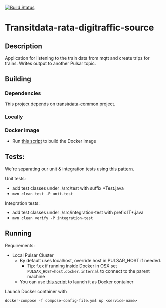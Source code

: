 [![Build Status](https://travis-ci.org/HSLdevcom/transitdata-rata-digitraffic-source.svg?branch=master)](https://travis-ci.org/HSLdevcom/Transitdata-rata-digitraffic-source)

# Transitdata-rata-digitraffic-source

## Description

Application for listening to the train data from mqtt and create trips for trains.
Writes output to another Pulsar topic.

## Building

### Dependencies

This project depends on [transitdata-common](https://github.com/HSLdevcom/transitdata-common) project.

### Locally


### Docker image

- Run [this script](build-image.sh) to build the Docker image


## Tests:

We're separating our unit & integration tests using [this pattern](https://www.petrikainulainen.net/programming/maven/integration-testing-with-maven/).

Unit tests:

- add test classes under ./src/test with suffix *Test.java
- `mvn clean test -P unit-test`   

Integration tests:

- add test classes under ./src/integration-test with prefix IT*.java
- `mvn clean verify -P integration-test`   


## Running

Requirements:
- Local Pulsar Cluster
  - By default uses localhost, override host in PULSAR_HOST if needed.
    - Tip: f.ex if running inside Docker in OSX set `PULSAR_HOST=host.docker.internal` to connect to the parent machine
  - You can use [this script](https://github.com/HSLdevcom/transitdata/blob/master/bin/pulsar/pulsar-up.sh) to launch it as Docker container

Launch Docker container with

```docker-compose -f compose-config-file.yml up <service-name>```   
